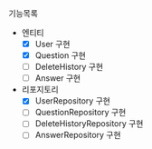기능목록
- 엔티티
  - [x] User 구현
  - [x] Question 구현
  - [ ] DeleteHistory 구현
  - [ ] Answer 구현
- 리포지토리
  - [x] UserRepository 구현
  - [ ] QuestionRepository 구현
  - [ ] DeleteHistoryRepository 구현
  - [ ] AnswerRepository 구현
